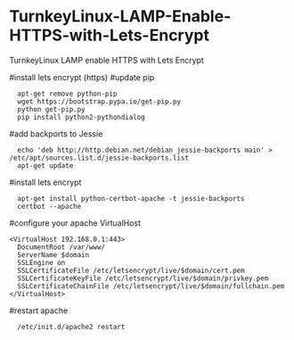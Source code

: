 # TurnkeyLinux-LAMP-Enable-HTTPS-with-Lets-Encrypt
TurnkeyLinux LAMP enable HTTPS with Lets Encrypt

#install lets encrypt (https)
#update pip

```
  apt-get remove python-pip
  wget https://bootstrap.pypa.io/get-pip.py
  python get-pip.py
  pip install python2-pythondialog
```

#add backports to Jessie
```
  echo 'deb http://http.debian.net/debian jessie-backports main' > /etc/apt/sources.list.d/jessie-backports.list
  apt-get update
```


#install lets encrypt
```
  apt-get install python-certbot-apache -t jessie-backports
  certbot --apache
```

#configure your apache VirtualHost
```
<VirtualHost 192.168.0.1:443>
  DocumentRoot /var/www/
  ServerName $domain
  SSLEngine on
  SSLCertificateFile /etc/letsencrypt/live/$domain/cert.pem
  SSLCertificateKeyFile /etc/letsencrypt/live/$domain/privkey.pem 
  SSLCertificateChainFile /etc/letsencrypt/live/$domain/fullchain.pem
</VirtualHost> 
```
#restart apache
```
  /etc/init.d/apache2 restart
```
